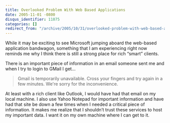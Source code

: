 ```yaml
---
title: Overlooked Problem With Web Based Applications
date: 2005-11-01 -0800
disqus_identifier: 11075
categories: []
redirect_from: "/archive/2005/10/31/overlooked-problem-with-web-based-applications.aspx/"
---
```


While it may be exciting to see Microsoft jumping aboard the web-based
application bandwagon, something that I am experiencing right now
reminds me why I think there is still a strong place for rich “smart”
clients.

There is an important piece of information in an email someone sent me
and when I try to login to GMail I get...

> Gmail is temporarily unavailable. Cross your fingers and try again in
> a few minutes. We're sorry for the inconvenience.

At least with a rich client like Outlook, I would have had that email on
my local machine. I also use Yahoo Notepad for important information and
have had that site be down a few times when I needed a critical piece of
information. It makes me realize that I shouldn’t trust these services
to host my important data. I want it on my own machine where I can get
to it.

